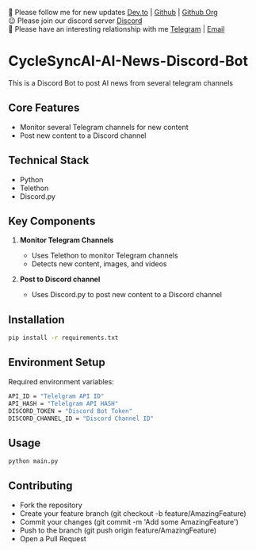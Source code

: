 👻 Please follow me for new updates [Dev.to](https://dev.to/cyclesync-ai) | [Github](https://github.com/bigdata5911) | [Github Org](https://github.com/cycle-sync-ai) <br />
😉 Please join our discord server [Discord](https://discord.gg/TawJX4ue) <br />
💫 Please have an interesting relationship with me [Telegram](https://t.me/bigdata5911) | [Email](mailto:worker.opentext@gmail.com) <br />

# CycleSyncAI-AI-News-Discord-Bot

This is a Discord Bot to post AI news from several telegram channels

## Core Features

- Monitor several Telegram channels for new content
- Post new content to a Discord channel

## Technical Stack

- Python
- Telethon
- Discord.py

## Key Components

1. **Monitor Telegram Channels**

   - Uses Telethon to monitor Telegram channels
   - Detects new content, images, and videos

2. **Post to Discord channel**

   - Uses Discord.py to post new content to a Discord channel

## Installation

```bash
pip install -r requirements.txt
```

## Environment Setup

Required environment variables:

```bash
API_ID = "Telelgram API ID"
API_HASH = "Telelgram API HASH"
DISCORD_TOKEN = "Discord Bot Token"
DISCORD_CHANNEL_ID = "Discord Channel ID"
```

## Usage

```bash
python main.py
```

## Contributing

- Fork the repository
- Create your feature branch (git checkout -b feature/AmazingFeature)
- Commit your changes (git commit -m 'Add some AmazingFeature')
- Push to the branch (git push origin feature/AmazingFeature)
- Open a Pull Request
